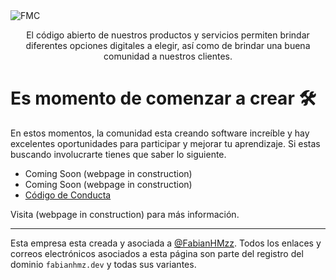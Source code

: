 <img src="https://raw.githubusercontent.com/VisualTradeCodex/.github/main/images/VTC%20BANNER.png" alt="FMC" />
<p align="center" style=" font-weight: 400; ">El código abierto de nuestros productos y servicios permiten brindar diferentes opciones digitales a elegir, así como de brindar una buena comunidad a nuestros clientes.</p>

# Es momento de comenzar a crear 🛠

En estos momentos, la comunidad esta creando software increíble y hay excelentes oportunidades para participar y mejorar tu aprendizaje. Si estas buscando involucrarte tienes que saber lo siguiente.

* Coming Soon (webpage in construction)
* Coming Soon (webpage in construction)
* [Código de Conducta](https://github.com/VisualTradeCodex/.github/blob/main/CODE_OF_CONDUCT.md)

Visita (webpage in construction) para más información.

----

Esta empresa esta creada y asociada a <a href="https://www.github.com/FabianHMzz">@FabianHMzz</a>. Todos los enlaces y correos electrónicos asociados a esta página son parte del registro del dominio <code>fabianhmz.dev</code> y todas sus variantes.
